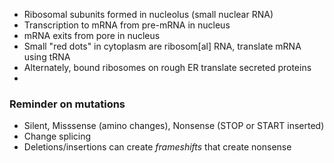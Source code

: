 - Ribosomal subunits formed in nucleolus (small nuclear RNA)
- Transcription to mRNA from pre-mRNA in nucleus
- mRNA exits from pore in nucleus
- Small "red dots" in cytoplasm are ribosom\[al\] RNA, translate mRNA using tRNA
- Alternately, bound ribosomes on rough ER translate secreted proteins
- 

### Reminder on mutations
- Silent, Misssense (amino changes), Nonsense (STOP or START inserted)
- Change splicing
- Deletions/insertions can create *frameshifts* that create nonsense